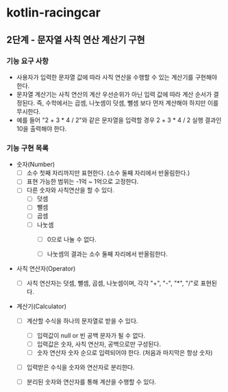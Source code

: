# kotlin-racingcar

## 2단계 - 문자열 사칙 연산 계산기 구현

### 기능 요구 사항

- 사용자가 입력한 문자열 값에 따라 사칙 연산을 수행할 수 있는 계산기를 구현해야 한다.
- 문자열 계산기는 사칙 연산의 계산 우선순위가 아닌 입력 값에 따라 계산 순서가 결정된다. 즉, 수학에서는 곱셈, 나눗셈이 덧셈, 뺄셈 보다 먼저 계산해야 하지만 이를 무시한다.
- 예를 들어 "2 + 3 * 4 / 2"와 같은 문자열을 입력할 경우 2 + 3 * 4 / 2 실행 결과인 10을 출력해야 한다.

### 기능 구현 목록

- 숫자(Number)
    - [ ] 소수 첫째 자리까지만 표현한다. (소수 둘째 자리에서 반올림한다.)
    - [ ] 표현 가능한 범위는 -1억 ~ 1억으로 고정한다.
    - [ ] 다른 숫자와 사칙연산을 할 수 있다.
        - [ ] 덧셈
        - [ ] 뺄셈
        - [ ] 곱셈
        - [ ] 나눗셈
            - [ ] 0으로 나눌 수 없다.
            - [ ] 나눗셈의 결과는 소수 둘째 자리에서 반올림한다.


- 사칙 연산자(Operator)
    - [ ] 사칙 연산자는 덧셈, 뺄셈, 곱셈, 나눗셈이며, 각각 "+", "-", "*", "/"로 표현된다.


- 계산기(Calculator)
    - [ ] 계산할 수식을 하나의 문자열로 받을 수 있다.
        - [ ] 입력값이 null or 빈 공백 문자가 될 수 없다.
        - [ ] 입력값은 숫자, 사칙 연산자, 공백으로만 구성된다.
        - [ ] 숫자 연산자 숫자 순으로 입력되어야 한다. (처음과 마지막은 항상 숫자)
    - [ ] 입력받은 수식을 숫자와 연산자로 분리한다.
    - [ ] 분리된 숫자와 연산자를 통해 계산을 수행할 수 있다.
    
    
